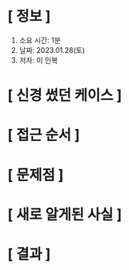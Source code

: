 # **[ 정보 ]**
1. 소요 시간: 1분
2. 날짜: 2023.01.28(토)
3. 저자: 이 인복

# **[ 신경 썼던 케이스 ]**

# **[ 접근 순서 ]**

# **[ 문제점 ]**

# **[ 새로 알게된 사실 ]**

# **[ 결과 ]**